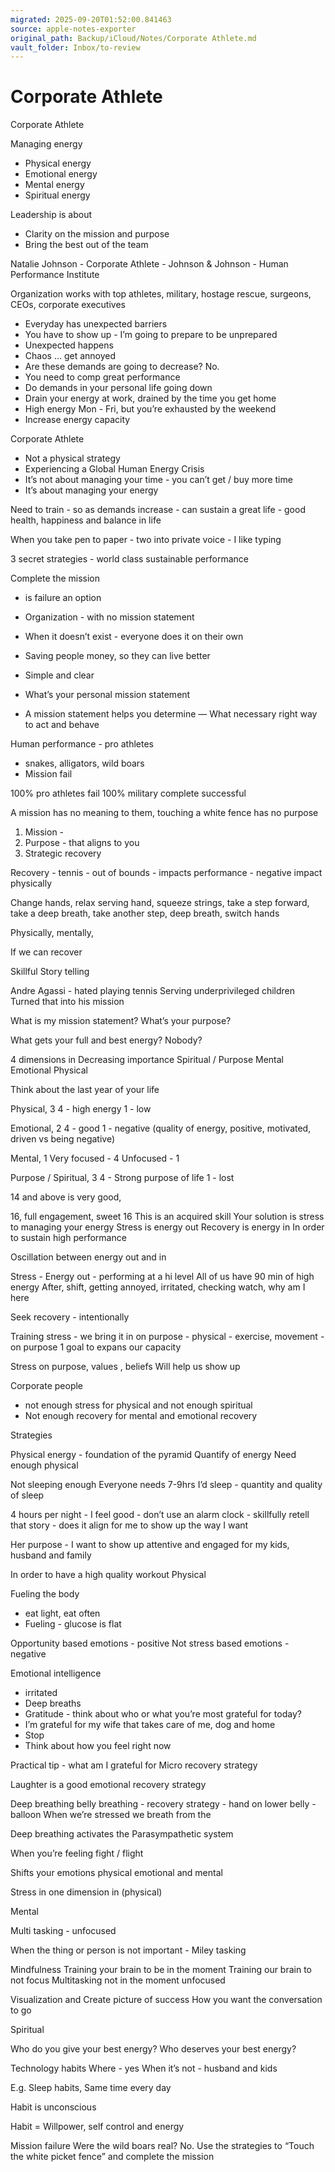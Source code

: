 ```yaml
---
migrated: 2025-09-20T01:52:00.841463
source: apple-notes-exporter
original_path: Backup/iCloud/Notes/Corporate Athlete.md
vault_folder: Inbox/to-review
---
```

# Corporate Athlete

Corporate Athlete

Managing energy 
- Physical energy
- Emotional energy
- Mental energy
- Spiritual energy 

Leadership is about
- Clarity on the mission and purpose
- Bring the best out of the team 

Natalie Johnson - Corporate Athlete - Johnson & Johnson - Human Performance Institute 

Organization works with top athletes, military, hostage rescue, surgeons, CEOs, corporate executives

- Everyday has unexpected barriers
- You have to show up - I’m going to prepare to be unprepared
- Unexpected happens
- Chaos ... get annoyed
- Are these demands are going to decrease? No.
- You need to comp great performance 
- Do demands in your personal life going down
- Drain your energy at work, drained by the time you get home
- High energy Mon - Fri, but you’re exhausted by the weekend
- Increase energy capacity

Corporate Athlete
- Not a physical strategy
- Experiencing a Global Human Energy Crisis
- It’s not about managing your time - you can’t get / buy more time 
- It’s about managing your energy

Need to train - so as demands increase - can sustain a great life - good health, happiness and balance in life 

When you take pen to paper - two into private voice - I like typing 

3 secret strategies - world class sustainable performance 

Complete the mission
- is failure an option
- Organization - with no mission statement 
- When it doesn’t exist - everyone does it on their own
- Saving people money, so they can live better 
- Simple and clear 

- What’s your personal mission statement 
- A mission statement helps you determine — What necessary right way to act and behave 

Human performance - pro athletes
- snakes, alligators, wild boars
- Mission fail

100% pro athletes fail
100% military complete successful

A mission has no meaning to them, touching a white fence has no purpose

1. Mission - 
2. Purpose - that aligns to you 
3. Strategic recovery

Recovery - tennis - out of bounds - impacts performance - negative impact physically

Change hands, relax serving hand, squeeze strings, take a step forward, take a deep breath, take another step, deep breath, switch hands

Physically, mentally, 

If we can recover 

Skillful Story telling 

Andre Agassi - hated playing tennis
Serving underprivileged children
Turned that into his mission

What is my mission statement?
What’s your purpose?

What gets your full and best energy? Nobody?

4 dimensions in Decreasing importance 
Spiritual / Purpose 
Mental
Emotional
Physical 

Think about the last year of your life

Physical, 3
4 - high energy
1 - low

Emotional, 2
4 - good
1 - negative 
(quality of energy, positive, motivated, driven vs being negative)

Mental, 1
Very focused - 4
Unfocused - 1

Purpose / Spiritual, 3
4 - Strong purpose of life 
1 - lost

14 and above is very good, 

16, full engagement, sweet 16
This is an acquired skill
Your solution is stress to managing your energy 
Stress is energy out
Recovery is energy in
In order to sustain high performance 

Oscillation between energy out and in

Stress - Energy out - performing at a hi level 
All of us have 90 min of high energy 
After, shift, getting annoyed, irritated, checking watch, why am I here

Seek recovery - intentionally

Training stress - we bring it in on purpose - physical - exercise, movement - on purpose 1 goal to expans our capacity

Stress on purpose, values , beliefs 
Will help us show up 

Corporate people
- not enough stress for physical and not enough spiritual
- Not enough recovery for mental and emotional recovery

Strategies

Physical energy - foundation of the pyramid 
Quantify of energy 
Need enough physical 

Not sleeping enough 
Everyone needs 7-9hrs I’d sleep - quantity and quality of sleep

4 hours per night - I feel good - don’t use an alarm clock - skillfully retell that story - does it align for me to show up the way I want

Her purpose - I want to show up attentive and engaged for my kids, husband and family

In order to have a high quality workout
Physical 

Fueling the body
- eat light, eat often 
- Fueling - glucose is flat

Opportunity based emotions - positive 
Not stress based emotions - negative

Emotional intelligence 
- irritated
- Deep breaths 
- Gratitude - think about who or what you’re most grateful for today?
- I’m grateful for my wife that takes care of me, dog and home 
- Stop
- Think about how you feel right now

Practical tip - what am I grateful for
Micro recovery strategy

Laughter is a good emotional recovery strategy 

Deep breathing belly breathing  - recovery strategy - hand on lower belly - balloon 
When we’re stressed we breath from the 

Deep breathing activates the Parasympathetic system

When you’re feeling fight / flight 

Shifts your emotions physical emotional and mental

Stress in one dimension in (physical)

Mental

Multi tasking - unfocused 

When the thing or person is not important - Miley tasking 

Mindfulness 
Training your brain to be in the moment
Training our brain to not focus
Multitasking not in the moment unfocused

Visualization and 
Create picture of success 
How you want the conversation to go

Spiritual 

Who do you give your best energy?
Who deserves your best energy?

Technology habits
Where - yes
When it’s not - husband and kids

E.g. Sleep habits, Same time every day

Habit is unconscious

Habit = Willpower, self control and energy

Mission failure 
Were the wild boars real? No.
Use the strategies to “Touch the white picket fence” and complete the mission 
